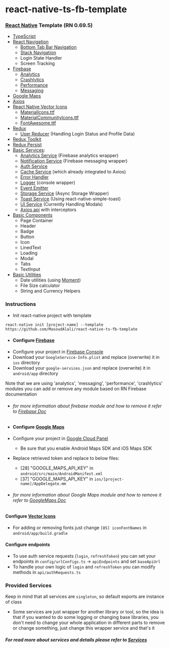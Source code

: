 # react-native-ts-fb-template

### [React Native](https://reactnative.dev/) Template (RN 0.69.5)

* [TypeScript](https://www.typescriptlang.org/)
* [React Navigation](https://reactnavigation.org/)
    * [Bottom Tab Bar Navigation](https://reactnavigation.org/docs/bottom-tab-navigator/)
    * [Stack Navigation](https://reactnavigation.org/docs/stack-navigator/)
    * Login State Handler
    * Screen Tracking
* [Firebase](https://rnfirebase.io/)
    * [Analytics](https://rnfirebase.io/analytics/usage)
    * [Crashlytics](https://rnfirebase.io/crashlytics/usage)
    * [Performance](https://rnfirebase.io/perf/usage)
    * [Messaging](https://rnfirebase.io/messaging/usage)
* [Google Maps](https://github.com/react-native-maps/react-native-maps)
* [Axios](https://axios-http.com/docs/intro)
* [React Native Vector Icons](https://github.com/oblador/react-native-vector-icons)
    * [MaterialIcons.ttf](https://fonts.google.com/icons?selected=Material+Icons)
    * [MaterialCommunityIcons.ttf](https://materialdesignicons.com/)
    * [FontAwesome.ttf](https://fontawesome.com/icons)
* [Redux](https://redux.js.org/)
    * [User Reducer](./docs/Stores.md) (Handling Login Status and Profile Data)
* [Redux Toolkit](https://redux.js.org/redux-toolkit/overview)
* [Redux Persist](https://github.com/rt2zz/redux-persist#readme)
* [Basic Services](#provided-services):
    * [Analytics Service](./docs/Services.md#analytics-service) (Firebase analytics wrapper)
    * [Notification Service](./docs/Services.md#notification-service) (Firebase messaging wrapper)
    * [Auth Service](./docs/Services.md#auth-service)
    * [Cache Service](./docs/Services.md#cache-service) (which already integrated to Axios)
    * [Error Handler](./docs/Services.md#error-handler)
    * [Logger](./docs/Services.md#logger) (console wrapper)
    * [Event Emitter](./docs/Services.md#event-emitter)
    * [Storage Service](./docs/Services.md#storage-service) (Async Storage Wrapper)
    * [Toast Service](./docs/Services.md#toast-service) (Using react-native-simple-toast)
    * [UI Service](./docs/Services.md#ui-service) (Currently Handling Modals)
    * [Axios api](./docs/Services.md#api-helper) with interceptors
* [Basic Components](./docs/Components.md)
  * Page Container
  * Header
  * Badge
  * Button
  * Icon
  * LinedText
  * Loading
  * Modal
  * Tabs
  * TextInput
* [Basic Utilities](./docs/Utilities.md)
  * Date utilities (using [Moment](https://momentjs.com/))
  * File Size calculator
  * String and Currency Helpers

### Instructions

* Init react-native project with template

```shell
react-native init [project-name] --template https://github.com/MasoudAlali/react-native-ts-fb-template
```

* #### Configure [Firebase](https://rnfirebase.io/)
* Configure your project in [Firebase Console](https://console.firebase.google.com)
* Download your `GoogleService-Info.plist` and replace (overwrite) it in `ios` directory
* Download your `google-services.json` and replace (overwrite) it in `android/app` directory

Note that we are using 'analytics', 'messaging', 'performance', 'crashlytics' modules
you can add or remove any module based on RN Firebase documentation

* ###### for more information about firebase module and how to remove it refer to [Firebase Doc](./docs/Firebase.md)

* #### Configure [Google Maps](https://github.com/react-native-maps/react-native-maps)
* Configure your project in [Google Cloud Panel](https://cloud.google.com)
    * Be sure that you enable Android Maps SDK and iOS Maps SDK
* Replace retrieved token and replace to below files:
    * [28] "GOOGLE_MAPS_API_KEY" in `android/src/main/AndroidManifest.xml`
    * [37] "GOOGLE_MAPS_API_KEY" in `ios/[project-name]/AppDelegate.mm`

* ###### for more information about Google Maps module and how to remove it refer to [GoogleMaps Doc](./docs/GoogleMaps.md)

#### Configure [Vector Icons](https://github.com/oblador/react-native-vector-icons)

* For adding or removing fonts just change `[85] iconFontNames` in `android/app/build.gradle`

#### Configure endpoints

* To use auth service requests (`login`, `refreshToken`) you can set your endpoints in 
`config/urlConfigs.ts` -> `apiEndpoints` and set `baseApiUrl`
* To handle your own logic of `login` and `refreshToken` you can modify methods in `api/authRequests.ts`

### Provided Services

Keep in mind that all services are `singleton`, so default exports are instance of class<br/>

* Some services are just wrapper for another library or tool, so the idea is that if you wanted to do some logging or
  changing base libraries, you don't need to change your whole application in different parts to remove or change
  something, just change this wrapper service and that's it

##### For read more about services and details please refer to [Services](./docs/Services.md)
